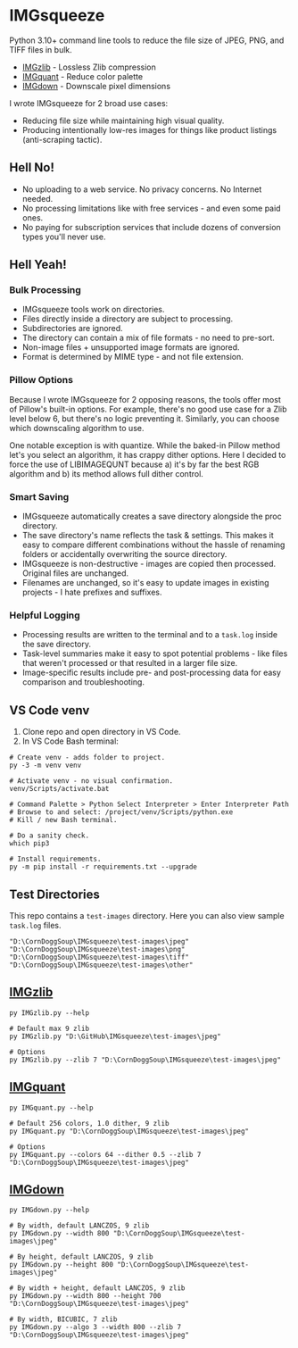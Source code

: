 # IMGsqueeze

Python 3.10+ command line tools to reduce the file size of JPEG, PNG, and TIFF files in bulk. 

* [IMGzlib](#zlib-lossless-compression) - Lossless Zlib compression
* [IMGquant](#quantize-plus-zlib) - Reduce color palette
* [IMGdown](#downscale-plus-zlib) - Downscale pixel dimensions

I wrote IMGsqueeze for 2 broad use cases:

* Reducing file size while maintaining high visual quality.
* Producing intentionally low-res images for things like product listings (anti-scraping tactic).

## Hell No!

* No uploading to a web service. No privacy concerns. No Internet needed.
* No processing limitations like with free services - and even some paid ones.
* No paying for subscription services that include dozens of conversion types you'll never use. 

## Hell Yeah!

### Bulk Processing

* IMGsqueeze tools work on directories. 
* Files directly inside a directory are subject to processing. 
* Subdirectories are ignored.
* The directory can contain a mix of file formats - no need to pre-sort.
* Non-image files + unsupported image formats are ignored. 
* Format is determined by MIME type - and not file extension.

### Pillow Options

Because I wrote IMGsqueeze for 2 opposing reasons, the tools offer most of Pillow's built-in options. For example, there's no good use case for a Zlib level below 6, but there's no logic preventing it. Similarly, you can choose which downscaling algorithm to use. 

One notable exception is with quantize. While the baked-in Pillow method let's you select an algorithm, it has crappy dither options. Here I decided to force the use of LIBIMAGEQUNT because a) it's by far the best RGB algorithm and b) its method allows full dither control. 

### Smart Saving

* IMGsqueeze automatically creates a save directory alongside the proc directory.
* The save directory's name reflects the task & settings. This makes it easy to compare different combinations without the hassle of renaming folders or accidentally overwriting the source directory. 
* IMGsqueeze is non-destructive - images are copied then processed. Original files are unchanged. 
* Filenames are unchanged, so it's easy to update images in existing projects - I hate prefixes and suffixes.

### Helpful Logging

* Processing results are written to the terminal and to a `task.log` inside the save directory.
* Task-level summaries make it easy to spot potential problems - like files that weren't processed or that resulted in a larger file size. 
* Image-specific results include pre- and post-processing data for easy comparison and troubleshooting. 

## VS Code venv

1. Clone repo and open directory in VS Code.
2. In VS Code Bash terminal:

```
# Create venv - adds folder to project.
py -3 -m venv venv

# Activate venv - no visual confirmation.
venv/Scripts/activate.bat

# Command Palette > Python Select Interpreter > Enter Interpreter Path
# Browse to and select: /project/venv/Scripts/python.exe
# Kill / new Bash terminal.

# Do a sanity check.
which pip3

# Install requirements.
py -m pip install -r requirements.txt --upgrade
```

## Test Directories

This repo contains a `test-images` directory. Here you can also view sample `task.log` files.

```
"D:\CornDoggSoup\IMGsqueeze\test-images\jpeg" 
"D:\CornDoggSoup\IMGsqueeze\test-images\png"
"D:\CornDoggSoup\IMGsqueeze\test-images\tiff"
"D:\CornDoggSoup\IMGsqueeze\test-images\other"
```

## [IMGzlib](docs/zlib.md)

```
py IMGzlib.py --help

# Default max 9 zlib
py IMGzlib.py "D:\GitHub\IMGsqueeze\test-images\jpeg"

# Options
py IMGzlib.py --zlib 7 "D:\CornDoggSoup\IMGsqueeze\test-images\jpeg" 
```

## [IMGquant](docs/quantize.md)

```
py IMGquant.py --help

# Default 256 colors, 1.0 dither, 9 zlib
py IMGquant.py "D:\CornDoggSoup\IMGsqueeze\test-images\jpeg"

# Options
py IMGquant.py --colors 64 --dither 0.5 --zlib 7 "D:\CornDoggSoup\IMGsqueeze\test-images\jpeg"
```

## [IMGdown](docs/downscale.md)

```
py IMGdown.py --help

# By width, default LANCZOS, 9 zlib
py IMGdown.py --width 800 "D:\CornDoggSoup\IMGsqueeze\test-images\jpeg"

# By height, default LANCZOS, 9 zlib
py IMGdown.py --height 800 "D:\CornDoggSoup\IMGsqueeze\test-images\jpeg"

# By width + height, default LANCZOS, 9 zlib
py IMGdown.py --width 800 --height 700 "D:\CornDoggSoup\IMGsqueeze\test-images\jpeg"

# By width, BICUBIC, 7 zlib
py IMGdown.py --algo 3 --width 800 --zlib 7 "D:\CornDoggSoup\IMGsqueeze\test-images\jpeg"
```


